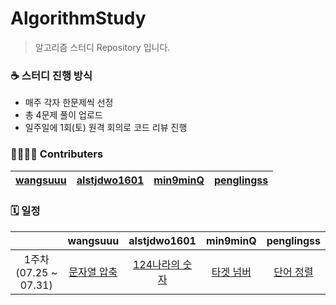 # AlgorithmStudy
> 알고리즘 스터디 Repository 입니다.

### ☕ 스터디 진행 방식
- 매주 각자 한문제씩 선정
- 총 4문제 풀이 업로드
- 일주일에 1회(토) 원격 회의로 코드 리뷰 진행

### 👨‍👩‍👧‍👦 Contributers
| [wangsuuu](https://github.com/wangsuuu) | [alstjdwo1601](https://github.com/alstjdwo1601) | [min9minQ](https://github.com/min9minQ) | [penglingss](https://github.com/penglingss) |
|:-------------------:|:-------------------:|:-------------------:|:-------------------:|

### 🗓 일정
| |wangsuuu|alstjdwo1601|min9minQ|penglingss|
| :-: | :-: | :-: | :-: | :-: |
| 1주차<br>(07.25 ~ 07.31) | [문자열 압축](https://programmers.co.kr/learn/courses/30/lessons/60057) | [124나라의 숫자](https://programmers.co.kr/learn/courses/30/lessons/12899)    | [타겟 넘버](https://programmers.co.kr/learn/courses/30/lessons/43165) |  [단어 정렬](https://www.acmicpc.net/problem/1181) | 
